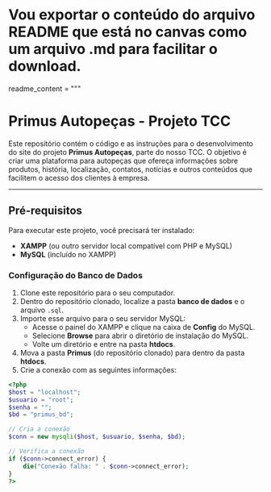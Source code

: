 # Vou exportar o conteúdo do arquivo README que está no canvas como um arquivo .md para facilitar o download.
readme_content = """
# Primus Autopeças - Projeto TCC

Este repositório contém o código e as instruções para o desenvolvimento do site do projeto **Primus Autopeças**, parte do nosso TCC. O objetivo é criar uma plataforma para autopeças que ofereça informações sobre produtos, história, localização, contatos, notícias e outros conteúdos que facilitem o acesso dos clientes à empresa.

---

## Pré-requisitos

Para executar este projeto, você precisará ter instalado:

- **XAMPP** (ou outro servidor local compatível com PHP e MySQL)
- **MySQL** (incluído no XAMPP)

### Configuração do Banco de Dados

1. Clone este repositório para o seu computador.
2. Dentro do repositório clonado, localize a pasta **banco de dados** e o arquivo `.sql`.
3. Importe esse arquivo para o seu servidor MySQL:
   - Acesse o painel do XAMPP e clique na caixa de **Config** do MySQL.
   - Selecione **Browse** para abrir o diretório de instalação do MySQL.
   - Volte um diretório e entre na pasta **htdocs**.
4. Mova a pasta **Primus** (do repositório clonado) para dentro da pasta **htdocs**.
5. Crie a conexão com as seguintes informações:
    
```php
<?php
$host = "localhost";
$usuario = "root";
$senha = "";
$bd = "primus_bd";

// Cria a conexão
$conn = new mysqli($host, $usuario, $senha, $bd);

// Verifica a conexão
if ($conn->connect_error) {
    die("Conexão falha: " . $conn->connect_error);
}
?>
